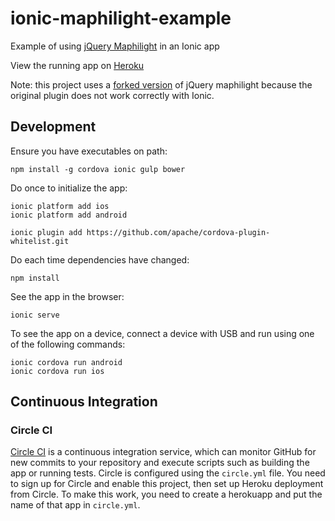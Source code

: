 ionic-maphilight-example
========================

Example of using [jQuery Maphilight](https://github.com/markitosgv/maphilight) in an Ionic app

View the running app on [Heroku](https://ionic-maphilight-example.herokuapp.com/)

Note: this project uses a [forked version](https://github.com/jessamynsmith/maphilight) of jQuery maphilight because the original plugin does not work correctly with Ionic.

Development
-----------

Ensure you have executables on path:

    npm install -g cordova ionic gulp bower

Do once to initialize the app:

    ionic platform add ios
    ionic platform add android

    ionic plugin add https://github.com/apache/cordova-plugin-whitelist.git

Do each time dependencies have changed:

    npm install

See the app in the browser:

    ionic serve

To see the app on a device, connect a device with USB and run using one of the following commands:

    ionic cordova run android
    ionic cordova run ios

Continuous Integration
----------------------

### Circle CI

[Circle CI](https://circleci.com/) is a continuous integration service, which can monitor GitHub for new commits
to your repository and execute scripts such as building the app or running tests. Circle is 
configured using the `circle.yml` file. You need to sign up for Circle and enable this project, then
set up Heroku deployment from Circle. To make this work, you need to create a herokuapp and put the
name of that app in `circle.yml`.
